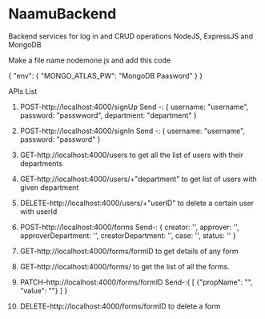 # NaamuBackend
Backend services for log in and CRUD operations
NodeJS, ExpressJS and MongoDB

Make a file name nodemone.js and add this code

{
    "env": {
        "MONGO_ATLAS_PW": "MongoDB Paasword"
    }
}

APIs List

1. POST-http://localhost:4000/signUp
    Send -: {
        username: "username",
        password: "passwword",
        department: "department"
    }
2. POST-http://localhost:4000/signIn
    Send -: {
        username: "username",
        password: "password"
    }

3. GET-http://localhost:4000/users
    to get all the list of users with their departments

4. GET-http://localhost:4000/users/+"department"
    to get list of users with given department

5. DELETE-http://localhost:4000/users/+"userID"
    to delete a certain user with userId

6. POST-http://localhost:4000/forms
    Send-: {
        creator: '',
        approver: '',
        approverDepartment: '',
        creatorDepartment: '',
        case: '',
        status: ''
    }

7. GET-http://localhost:4000/forms/formID
    to get details of any form

8. GET-http://localhost:4000/forms/
to get the list of all the forms.

9. PATCH-http://localhost:4000/forms/formID
   Send-:{
       [
           {"propName": "", "value": ""}
       ]
   }

 10. DELETE-http://localhost:4000/forms/formID 
    to delete a form